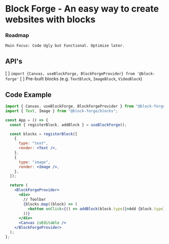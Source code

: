 # Block Forge - An easy way to create websites with blocks

### Roadmap

`Main Focus: Code Ugly but Functional. Optimize later.`

## API's

[ ] `import {Canvas, useBlockForge, BlockForgeProvider} from '@block-forge'`
[ ] Pre-built blocks (e.g. `TextBlock`, `ImageBlock`, `VideoBlock`)

## Code Example

```jsx
import { Canvas, useBlockForge, BlockForgeProvider } from "@block-forge";
import { Text, Image } from "@block-forge/blocks";

const App = () => {
  const { registerBlock, addBlock } = useBlockForge();

  const blocks = registerBlock([
    {
      type: "text",
      render: <Text />,
    },
    {
      type: "image",
      render: <Image />,
    },
  ]);

  return (
    <BlockForgeProvider>
      <div>
        // Toolbar
        {blocks.map((block) => (
          <button onClick={() => addBlock(block.type)}>Add {block.type}</button>
        ))}
      </div>
      <Canvas isEditable />
    </BlockForgeProvider>
  );
};
```
